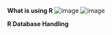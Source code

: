 **What is using R**
![image](https://github.com/princit/Data_Analysis_and_Bussiness_Intelligence/assets/29123911/c3d1d1b9-5cd8-43fe-bf20-22ca36551a31)
![image](https://github.com/princit/Data_Analysis_and_Bussiness_Intelligence/assets/29123911/d1edc75b-c2e3-4112-b5b7-eed9d72919ef)

**R Database Handling**

